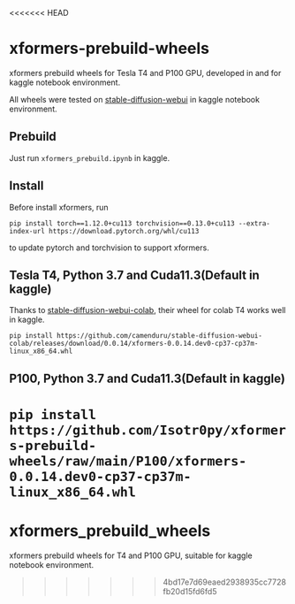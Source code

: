 <<<<<<< HEAD
# xformers-prebuild-wheels
xformers prebuild wheels for Tesla T4 and P100 GPU, developed in and for kaggle notebook environment.

All wheels were tested on [stable-diffusion-webui](https://github.com/AUTOMATIC1111/stable-diffusion-webui) in kaggle notebook environment.

## Prebuild
Just run `xformers_prebuild.ipynb` in kaggle.

## Install
Before install xformers, run 

`pip install torch==1.12.0+cu113 torchvision==0.13.0+cu113 --extra-index-url https://download.pytorch.org/whl/cu113`

to update pytorch and torchvision to support xformers.

## Tesla T4, Python 3.7 and Cuda11.3(Default in kaggle)
Thanks to [stable-diffusion-webui-colab](https://github.com/camenduru/stable-diffusion-webui-colab), their wheel for colab T4 works well in kaggle.

`pip install https://github.com/camenduru/stable-diffusion-webui-colab/releases/download/0.0.14/xformers-0.0.14.dev0-cp37-cp37m-linux_x86_64.whl`

## P100, Python 3.7 and Cuda11.3(Default in kaggle)
`pip install https://github.com/Isotr0py/xformers-prebuild-wheels/raw/main/P100/xformers-0.0.14.dev0-cp37-cp37m-linux_x86_64.whl`
=======
# xformers_prebuild_wheels
xformers prebuild wheels for T4 and P100 GPU, suitable for kaggle notebook environment.
>>>>>>> 4bd17e7d69eaed2938935cc7728fb20d15fd6fd5
